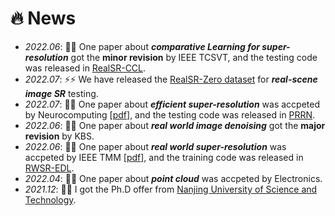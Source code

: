 # 🔥 News
- *2022.06*: 🎉🎉 One paper about ***comparative Learning for super-resolution*** got the **minor revision** by IEEE TCSVT, and the testing code was released in [RealSR-CCL](https://github.com/House-Leo/RealSR-CCL).
- *2022.07*: ⚡⚡ We have released the [RealSR-Zero dataset](https://github.com/House-Leo/RealSR-Zero) for ***real-scene image SR*** testing.
- *2022.07*: 🎉🎉 One paper about ***efficient super-resolution*** was accpeted by Neurocomputing [[pdf](https://www.sciencedirect.com/science/article/pii/S0925231222009080)], and the testing code was released in [PRRN](https://github.com/House-Leo/PRRN).
- *2022.06*: 🎉🎉 One paper about ***real world image denoising*** got the **major revision** by KBS.
- *2022.06*: 🎉🎉 One paper about ***real world super-resolution*** was accpeted by IEEE TMM [[pdf](https://ieeexplore.ieee.org/abstract/document/9792626/)], and the training code was released in [RWSR-EDL](https://github.com/House-Leo/RWSR-EDL).
- *2022.04*: 🎉🎉 One paper about ***point cloud*** was accpeted by Electronics.
- *2021.12*: 🎉🎉 I got the Ph.D offer from [Nanjing University of Science and Technology](http://www.njust.edu.cn/).
<!-- - *2021.10*: 🎉🎉 One paper about *real world super-resolution* got the **major revision** by IEEE TMM. -->